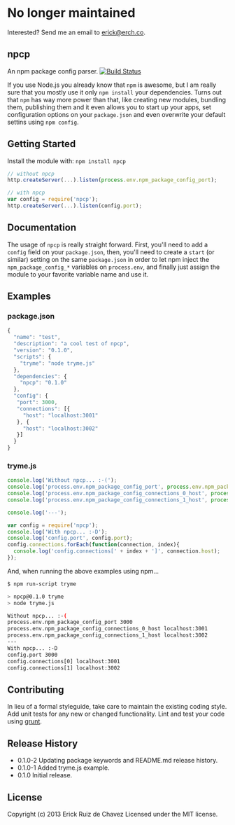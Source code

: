 No longer maintained
====================

Interested? Send me an email to erick@erch.co.


## npcp
An npm package config parser. [![Build Status](https://travis-ci.org/erickrdch/npcp.png?branch=master)](https://travis-ci.org/erickrdch/npcp)

If you use Node.js you already know that ```npm``` is awesome, but I am really sure that you mostly use it only ```npm install``` your dependencies. Turns out that ```npm``` has way more power than that, like creating new modules, bundling them, publishing them and it even allows you to start up your apps, set configuration options on your ```package.json``` and even overwrite your default settins using ```npm config```.

## Getting Started

Install the module with: `npm install npcp`

```javascript
// without npcp
http.createServer(...).listen(process.env.npm_package_config_port);

// with npcp
var config = require('npcp');
http.createServer(...).listen(config.port);
```

## Documentation
The usage of ```npcp``` is really straight forward. First, you'll need to add a ```config``` field on your ```package.json```, then, you'll need to create a ```start``` (or similar) setting on the same ```package.json``` in order to let npm inject the ```npm_package_config_*``` variables on ```process.env```, and finally just assign the module to your favorite variable name and use it.

## Examples

### package.json
```javascript
{
  "name": "test",
  "description": "a cool test of npcp",
  "version": "0.1.0",
  "scripts": {
    "tryme": "node tryme.js"
  },
  "dependencies": {
    "npcp": "0.1.0"
  },
  "config": {
   "port": 3000,
   "connections": [{
     "host": "localhost:3001"
   }, {
     "host": "localhost:3002"
   }]
  }
}
```

### tryme.js
```javascript
console.log('Without npcp... :-(');
console.log('process.env.npm_package_config_port', process.env.npm_package_config_port);
console.log('process.env.npm_package_config_connections_0_host', process.env.npm_package_config_connections_0_host);
console.log('process.env.npm_package_config_connections_1_host', process.env.npm_package_config_connections_1_host);

console.log('---');

var config = require('npcp');
console.log('With npcp... :-D');
console.log('config.port', config.port);
config.connections.forEach(function(connection, index){
  console.log('config.connections[' + index + ']', connection.host);
});
```

And, when running the above examples using npm...

```bash
$ npm run-script tryme

> npcp@0.1.0 tryme
> node tryme.js

Without npcp... :-(
process.env.npm_package_config_port 3000
process.env.npm_package_config_connections_0_host localhost:3001
process.env.npm_package_config_connections_1_host localhost:3002
---
With npcp... :-D
config.port 3000
config.connections[0] localhost:3001
config.connections[1] localhost:3002
```

## Contributing
In lieu of a formal styleguide, take care to maintain the existing coding style. Add unit tests for any new or changed functionality. Lint and test your code using [grunt](http://gruntjs.com/).

## Release History
- 0.1.0-2 Updating package keywords and README.md release history.
- 0.1.0-1 Added tryme.js example.
- 0.1.0 Initial release.

## License
Copyright (c) 2013 Erick Ruiz de Chavez
Licensed under the MIT license.
